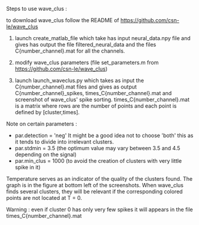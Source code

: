 Steps to use wave_clus :

to download wave_clus follow the README of https://github.com/csn-le/wave_clus

1) launch create_matlab_file which take has input neural_data.npy file and gives has output the file filtered_neural_data
and the files C{number_channel}.mat for all the channels.

2) modify wave_clus parameters (file set_parameters.m from https://github.com/csn-le/wave_clus)

3) launch launch_waveclus.py which takes as input the C{number_channel}.mat files and gives as output C{number_channel}_spikes,
times_C{number_channel}.mat and screenshot of wave_clus' spike sorting.
times_C{number_channel}.mat is a matrix where rows are the number of points and each point is defined by [cluster,times].

Note on certain parameters :
  - par.detection = 'neg' It might be a good idea not to choose 'both' this as it tends to divide into irrelevant clusters.
  - par.stdmin =  3.5  (the optimum value may vary between 3.5 and 4.5 depending on the signal)
  - par.min_clus = 1000 (to avoid the creation of clusters with very little spike in it)

Temperature serves as an indicator of the quality of the clusters found. The graph is in the figure at bottom left of the screenshots. When wave_clus finds several clusters, they will be relevant if the corresponding colored points are not located at T = 0.

Warning : even if cluster 0 has only very few spikes it will appears in the file times_C{number_channel}.mat






